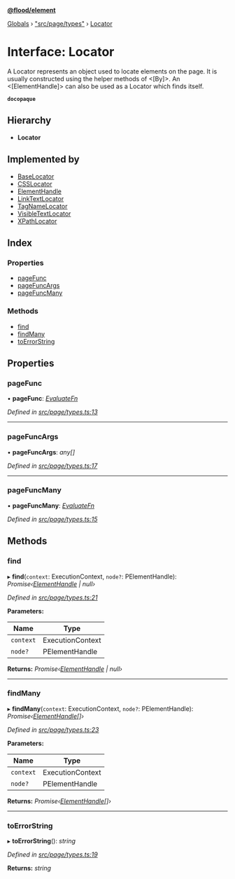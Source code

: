 **[@flood/element](../README.md)**

[Globals](../globals.md) › ["src/page/types"](../modules/_src_page_types_.md) › [Locator](_src_page_types_.locator.md)

# Interface: Locator

A Locator represents an object used to locate elements on the page. It is usually constructed using the helper methods of <[By]>.
An <[ElementHandle]> can also be used as a Locator which finds itself.

**`docopaque`** 

## Hierarchy

* **Locator**

## Implemented by

* [BaseLocator](../classes/_src_page_locator_.baselocator.md)
* [CSSLocator](../classes/_src_page_locators_css_.csslocator.md)
* [ElementHandle](../classes/_src_page_elementhandle_.elementhandle.md)
* [LinkTextLocator](../classes/_src_page_locators_linktext_.linktextlocator.md)
* [TagNameLocator](../classes/_src_page_locators_tagname_.tagnamelocator.md)
* [VisibleTextLocator](../classes/_src_page_locators_visibletextlocator_.visibletextlocator.md)
* [XPathLocator](../classes/_src_page_locators_xpath_.xpathlocator.md)

## Index

### Properties

* [pageFunc](_src_page_types_.locator.md#pagefunc)
* [pageFuncArgs](_src_page_types_.locator.md#pagefuncargs)
* [pageFuncMany](_src_page_types_.locator.md#pagefuncmany)

### Methods

* [find](_src_page_types_.locator.md#find)
* [findMany](_src_page_types_.locator.md#findmany)
* [toErrorString](_src_page_types_.locator.md#toerrorstring)

## Properties

###  pageFunc

• **pageFunc**: *[EvaluateFn](../modules/_src_runtime_types_.md#evaluatefn)*

*Defined in [src/page/types.ts:13](https://github.com/flood-io/element/blob/d9c12d9/packages/element/src/page/types.ts#L13)*

___

###  pageFuncArgs

• **pageFuncArgs**: *any[]*

*Defined in [src/page/types.ts:17](https://github.com/flood-io/element/blob/d9c12d9/packages/element/src/page/types.ts#L17)*

___

###  pageFuncMany

• **pageFuncMany**: *[EvaluateFn](../modules/_src_runtime_types_.md#evaluatefn)*

*Defined in [src/page/types.ts:15](https://github.com/flood-io/element/blob/d9c12d9/packages/element/src/page/types.ts#L15)*

## Methods

###  find

▸ **find**(`context`: ExecutionContext, `node?`: PElementHandle): *Promise‹[ElementHandle](_src_page_types_.elementhandle.md) | null›*

*Defined in [src/page/types.ts:21](https://github.com/flood-io/element/blob/d9c12d9/packages/element/src/page/types.ts#L21)*

**Parameters:**

Name | Type |
------ | ------ |
`context` | ExecutionContext |
`node?` | PElementHandle |

**Returns:** *Promise‹[ElementHandle](_src_page_types_.elementhandle.md) | null›*

___

###  findMany

▸ **findMany**(`context`: ExecutionContext, `node?`: PElementHandle): *Promise‹[ElementHandle](_src_page_types_.elementhandle.md)[]›*

*Defined in [src/page/types.ts:23](https://github.com/flood-io/element/blob/d9c12d9/packages/element/src/page/types.ts#L23)*

**Parameters:**

Name | Type |
------ | ------ |
`context` | ExecutionContext |
`node?` | PElementHandle |

**Returns:** *Promise‹[ElementHandle](_src_page_types_.elementhandle.md)[]›*

___

###  toErrorString

▸ **toErrorString**(): *string*

*Defined in [src/page/types.ts:19](https://github.com/flood-io/element/blob/d9c12d9/packages/element/src/page/types.ts#L19)*

**Returns:** *string*